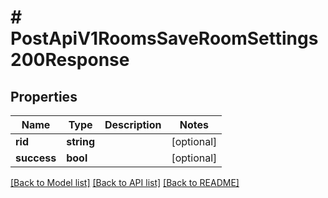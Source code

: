 # # PostApiV1RoomsSaveRoomSettings200Response

## Properties

Name | Type | Description | Notes
------------ | ------------- | ------------- | -------------
**rid** | **string** |  | [optional]
**success** | **bool** |  | [optional]

[[Back to Model list]](../../README.md#models) [[Back to API list]](../../README.md#endpoints) [[Back to README]](../../README.md)
